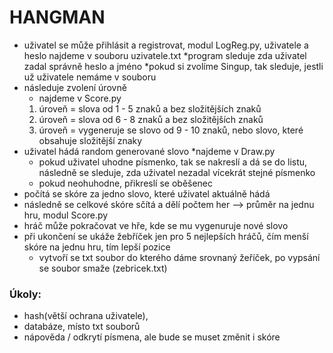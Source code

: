 # HANGMAN
- uživatel se může přihlásit a registrovat, modul LogReg.py, uživatele a heslo najdeme v souboru uzivatele.txt
    *program sleduje zda uživatel zadal správně heslo a jméno
    *pokud si zvolíme Singup, tak sleduje, jestli už uživatele nemáme v souboru
- následuje zvolení úrovně
    * najdeme v Score.py 
     1. úroveň = slova od 1 - 5 znaků a bez složitějších znaků
     2. úroveň = slova od 6 - 8 znaků a bez složitějších znaků
     3. úroveň = vygeneruje se slovo od 9 - 10 znaků, nebo slovo, které obsahuje složitější znaky 
- uživatel hádá random generované slovo
    *najdeme v Draw.py
    * pokud uživatel uhodne písmenko, tak se nakreslí a dá se do listu, následně se sleduje, zda uživatel nezadal vícekrát stejné písmenko
    * pokud neohuhodne, přikreslí se oběšenec
- počítá se skóre za jedno slovo, které uživatel aktuálně hádá
- následně se celkové skóre sčítá a dělí počtem her --> průměr na jednu hru, modul Score.py
- hráč může pokračovat ve hře, kde se mu vygenuruje nové slovo
- při ukončení se ukáže žebříček jen pro 5 nejlepších hráčů, čím menší skóre na jednu hru, tím lepší pozice
    * vytvoří se txt soubor do kterého dáme srovnaný žeříček, po vypsání se soubor smaže (zebricek.txt)
### Úkoly:
- hash(větší ochrana uživatele), 
- databáze, místo txt souborů
- nápověda / odkrytí písmena, ale bude se muset změnit i skóre 
